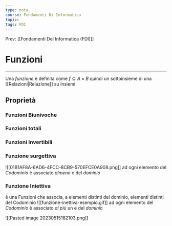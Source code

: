 ```yaml
---
type: nota
course: Fondamenti Di Informatica
topic: 
tags: FDI
---
```


Prev: [[Fondamenti Del Informatica (FDI)]]

# Funzioni
---
Una _funzione_ è definita come $f \subseteq A \times B$ quindi un sottoinsieme di una  [[Relazioni|Relazione]] su insiemi

## Proprietà

### Funzioni Biunivoche

### Funzioni totali

### Funzioni Invertibili

### Funzione surgettiva
![[01B1AF8A-6AD6-4FCC-8CB9-570EFCE0A908.png]]
ad ogni elemento del _Codominio_ è associato _almeno_ e del _dominio_
### Funzione Iniettiva
è una Funzioni che associa, a elementi distinti del dominio, elementi distinti del Codominio 
![[funzione-inettiva-esempio.gif]]
ad ogni elemento del _Codominio_ è associato _al più_ un e del _dominio_



![[Pasted image 20230515182103.png]]